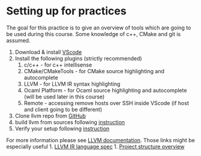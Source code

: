 # Setting up for practices

The goal for this practice is to give an overview of tools which are going to be used during this course. Some knowledge of c++, CMake and git is assumed.

1. Download & install [VScode](https://code.visualstudio.com/download)
1. Install the following plugins (strictly recommended)
    1. c/c++ - for c++ intellisense
    1. CMake/CMakeTools - for CMake source highlighting and autocomplete
    1. LLVM - for LLVM IR syntax highlighting
    1. Ocaml Platform - for Ocaml source highlighting and autocomplete (will be used later in this course)
    1. Remote - accessing remove hosts over SSH inside VScode (if host and client going to be different)
1. Clone llvm repo from [GitHub](https://github.com/llvm/llvm-project)
1. build llvm from sources following [instruction](https://llvm.org/docs/GettingStarted.html#getting-the-source-code-and-building-llvm)
1. Verify your setup following [instruction](https://llvm.org/docs/GettingStarted.html#simple-example)

For more information please see [LLVM documentation](https://llvm.org/docs/GettingStarted.html). Those links might be especially useful
    1. [LLVM IR language spec](https://llvm.org/docs/LangRef.html)
    1. [Project structure overview](https://llvm.org/docs/GettingStarted.html#directory-layout)
